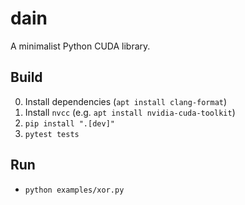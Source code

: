 # dain

A minimalist Python CUDA library.

## Build

0. Install dependencies (`apt install clang-format`)
1. Install `nvcc` (e.g. `apt install nvidia-cuda-toolkit`)
2. `pip install ".[dev]"`
3. `pytest tests`

## Run

- `python examples/xor.py`
